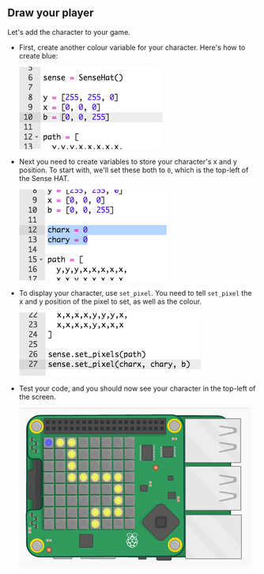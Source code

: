 ## Draw your player

Let's add the character to your game.

+ First, create another colour variable for your character. Here's how to create blue:
    
    ![слика екрана](images/tightrope-blue.png)

+ Next you need to create variables to store your character's x and y position. To start with, we'll set these both to `0`, which is the top-left of the Sense HAT.
    
    ![слика екрана](images/tightrope-xy.png)

+ To display your character, use `set_pixel`. You need to tell `set_pixel` the x and y position of the pixel to set, as well as the colour.
    
    ![слика екрана](images/tightrope-set-pixel.png)

+ Test your code, and you should now see your character in the top-left of the screen.
    
    ![слика екрана](images/tightrope-final.png)